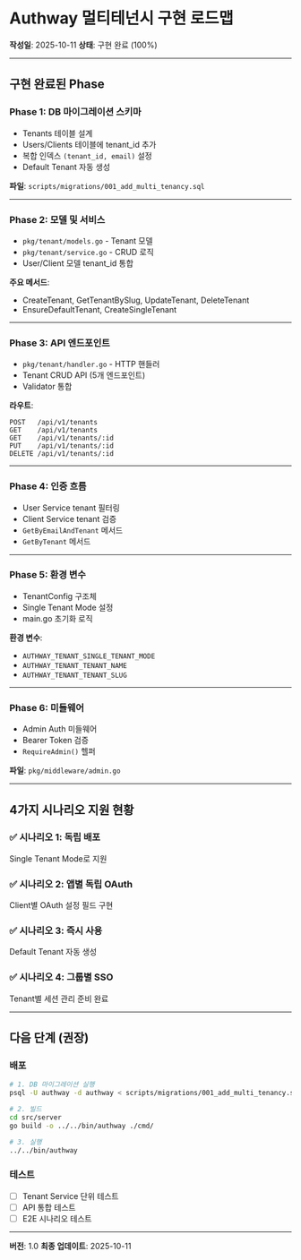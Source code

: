 # Authway 멀티테넌시 구현 로드맵

**작성일**: 2025-10-11
**상태**: 구현 완료 (100%)

---

## 구현 완료된 Phase

### Phase 1: DB 마이그레이션 스키마
- Tenants 테이블 설계
- Users/Clients 테이블에 tenant_id 추가
- 복합 인덱스 `(tenant_id, email)` 설정
- Default Tenant 자동 생성

**파일**: `scripts/migrations/001_add_multi_tenancy.sql`

---

### Phase 2: 모델 및 서비스
- `pkg/tenant/models.go` - Tenant 모델
- `pkg/tenant/service.go` - CRUD 로직
- User/Client 모델 tenant_id 통합

**주요 메서드**:
- CreateTenant, GetTenantBySlug, UpdateTenant, DeleteTenant
- EnsureDefaultTenant, CreateSingleTenant

---

### Phase 3: API 엔드포인트
- `pkg/tenant/handler.go` - HTTP 핸들러
- Tenant CRUD API (5개 엔드포인트)
- Validator 통합

**라우트**:
```
POST   /api/v1/tenants
GET    /api/v1/tenants
GET    /api/v1/tenants/:id
PUT    /api/v1/tenants/:id
DELETE /api/v1/tenants/:id
```

---

### Phase 4: 인증 흐름
- User Service tenant 필터링
- Client Service tenant 검증
- `GetByEmailAndTenant` 메서드
- `GetByTenant` 메서드

---

### Phase 5: 환경 변수
- TenantConfig 구조체
- Single Tenant Mode 설정
- main.go 초기화 로직

**환경 변수**:
- `AUTHWAY_TENANT_SINGLE_TENANT_MODE`
- `AUTHWAY_TENANT_TENANT_NAME`
- `AUTHWAY_TENANT_TENANT_SLUG`

---

### Phase 6: 미들웨어
- Admin Auth 미들웨어
- Bearer Token 검증
- `RequireAdmin()` 헬퍼

**파일**: `pkg/middleware/admin.go`

---

## 4가지 시나리오 지원 현황

### ✅ 시나리오 1: 독립 배포
Single Tenant Mode로 지원

### ✅ 시나리오 2: 앱별 독립 OAuth
Client별 OAuth 설정 필드 구현

### ✅ 시나리오 3: 즉시 사용
Default Tenant 자동 생성

### ✅ 시나리오 4: 그룹별 SSO
Tenant별 세션 관리 준비 완료

---

## 다음 단계 (권장)

### 배포
```bash
# 1. DB 마이그레이션 실행
psql -U authway -d authway < scripts/migrations/001_add_multi_tenancy.sql

# 2. 빌드
cd src/server
go build -o ../../bin/authway ./cmd/

# 3. 실행
../../bin/authway
```

### 테스트
- [ ] Tenant Service 단위 테스트
- [ ] API 통합 테스트
- [ ] E2E 시나리오 테스트

---

**버전**: 1.0
**최종 업데이트**: 2025-10-11
